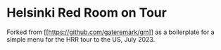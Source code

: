 # Helsinki Red Room on Tour

Forked from [[https://github.com/gateremark/gm]] as a boilerplate for a simple menu for the HRR tour to the US, July 2023.

